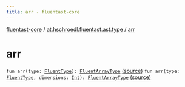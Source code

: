 ```yaml
---
title: arr - fluentast-core
---
```


[fluentast-core](../index.html) / [at.hschroedl.fluentast.ast.type](index.html) / [arr](.)

# arr

`fun arr(type: `[`FluentType`](-fluent-type/index.html)`): `[`FluentArrayType`](-fluent-array-type/index.html) [(source)](https://github.com/hschroedl/FluentAST/tree/master/core/src/main/kotlin//at.hschroedl.fluentast/ast/type/ArrayType.kt#L24)
`fun arr(type: `[`FluentType`](-fluent-type/index.html)`, dimensions: `[`Int`](https://kotlinlang.org/api/latest/jvm/stdlib/kotlin/-int/index.html)`): `[`FluentArrayType`](-fluent-array-type/index.html) [(source)](https://github.com/hschroedl/FluentAST/tree/master/core/src/main/kotlin//at.hschroedl.fluentast/ast/type/ArrayType.kt#L28)